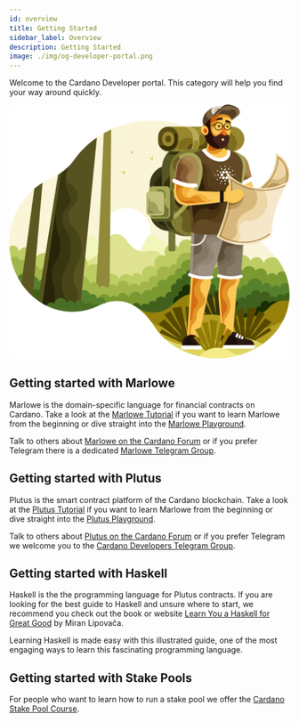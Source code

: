 ```yaml
---
id: overview
title: Getting Started
sidebar_label: Overview
description: Getting Started
image: ./img/og-developer-portal.png
--- 
```


Welcome to the Cardano Developer portal. This category will help you find your way around quickly.

![img](../../static/img/card-getting-started.svg)

## Getting started with Marlowe 
Marlowe is the domain-specific language for financial contracts on Cardano. 
Take a look at the [Marlowe Tutorial](https://alpha.marlowe.iohkdev.io/tutorial/index.html) if you want to learn Marlowe from the beginning or dive straight into the [Marlowe Playground](https://alpha.marlowe.iohkdev.io/). 

Talk to others about [Marlowe on the Cardano Forum](https://forum.cardano.org/c/developers/cardano-marlowe/149) or if you prefer Telegram there is a dedicated [Marlowe Telegram Group](https://t.me/IOHK_Marlowe).

## Getting started with Plutus 
Plutus is the smart contract platform of the Cardano blockchain.
Take a look at the [Plutus Tutorial](https://playground.plutus.iohkdev.io/tutorial/index.html) if you want to learn Marlowe from the beginning or dive straight into the [Plutus Playground](https://playground.plutus.iohkdev.io).

Talk to others about [Plutus on the Cardano Forum](https://forum.cardano.org/c/developers/cardano-plutus/148) or if you prefer Telegram we welcome you to the [Cardano Developers Telegram Group](https://t.me/CardanoDevelopersOfficial).

## Getting started with Haskell
Haskell is the the programming language for Plutus contracts. If you are looking for the best guide to Haskell and unsure where to start, we recommend you check out the book or website [Learn You a Haskell for Great Good](http://learnyouahaskell.com/introduction) by Miran Lipovača. 

Learning Haskell is made easy with this illustrated guide, one of the most engaging ways to learn this fascinating programming language.

## Getting started with Stake Pools
For people who want to learn how to run a stake pool we offer the [Cardano Stake Pool Course](../stake-pool-course/overview).
